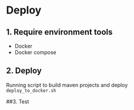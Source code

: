# Deploy

## 1. Require environment tools
- Docker
- Docker compose

## 2. Deploy
Running script to build maven projects and deploy <br/>
`deploy_to_docker.sh`


##3. Test



